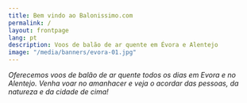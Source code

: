 ```yaml
---
title: Bem vindo ao Balonissimo.com
permalink: /
layout: frontpage
lang: pt
description: Voos de balão de ar quente em Évora e Alentejo
image: "/media/banners/evora-01.jpg"
---
```


_Oferecemos voos de balão de ar quente todos os dias em Evora e no Alentejo.
Venha voar no amanhacer e veja o acordar das pessoas, da natureza e da cidade de cima!_
